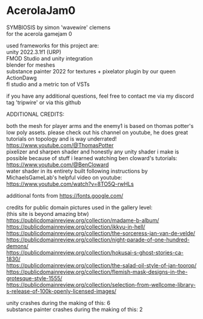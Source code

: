 # AcerolaJam0
SYMBIOSIS by simon 'wavewire' clemens  
for the acerola gamejam 0


used frameworks for this project are:  
unity 2022.3.1f1 (URP)  
FMOD Studio and unity integration  
blender for meshes  
substance painter 2022 for textures + pixelator plugin by our queen ActionDawg  
fl studio and a metric ton of VSTs   

if you have any additional questions, feel free to contact me via my discord tag 'tripwire' or via this github  


ADDITIONAL CREDITS:  

both the mesh for player arms and the enemy1 is based on thomas potter's low poly assets. please check out his channel on youtube, he does great tutorials on topology and is way underrated! https://www.youtube.com/@ThomasPotter   
pixelizer and sharpen shader and honestly any unity shader i make is possible because of stuff i learned watching ben cloward's tutorials: https://www.youtube.com/@BenCloward  
water shader in its entirety built following instructions by MichaelsGameLab's helpful video on youtube: https://www.youtube.com/watch?v=8TO5Q-rwHLs  

additional fonts from https://fonts.google.com/  

credits for public domain pictures used in the gallery level:  
(this site is beyond amazing btw)    
https://publicdomainreview.org/collection/madame-b-album/  
https://publicdomainreview.org/collection/ikkyu-in-hell/  
https://publicdomainreview.org/collection/the-sorceress-jan-van-de-velde/  https://publicdomainreview.org/collection/night-parade-of-one-hundred-demons/  
https://publicdomainreview.org/collection/hokusai-s-ghost-stories-ca-1830/  
https://publicdomainreview.org/collection/the-salad-oil-style-of-jan-toorop/  
https://publicdomainreview.org/collection/flemish-mask-designs-in-the-grotesque-style-1555/  
https://publicdomainreview.org/collection/selection-from-wellcome-library-s-release-of-100k-openly-licensed-images/  



unity crashes during the making of this: 6  
substance painter crashes during the making of this: 2
